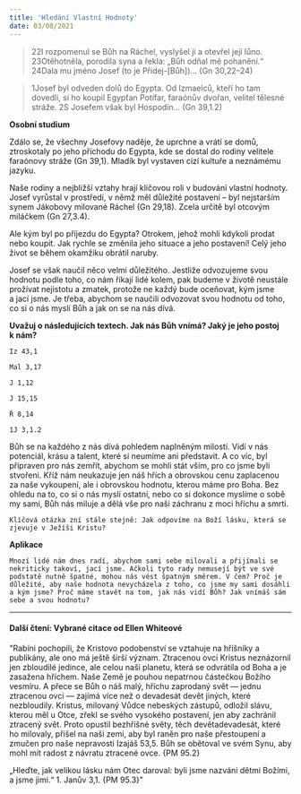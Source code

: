```yaml
---
title: 'Hledání Vlastní Hodnoty'
date: 03/08/2021
---
```


> <p></p>
> 22I rozpomenul se Bůh na Ráchel, vyslyšel ji a otevřel její lůno. 23Otěhotněla, porodila syna a řekla: „Bůh odňal mé pohanění.“ 24Dala mu jméno Josef (to je Přidej-[Bůh])... (Gn 30,22–24)

> <p></p>
> 1Josef byl odveden dolů do Egypta. Od Izmaelců, kteří ho tam dovedli, si ho koupil Egypťan Potífar, faraónův dvořan, velitel tělesné stráže. 2S Josefem však byl Hospodin... (Gn 39,1.2)

**Osobní studium**

Zdálo se, že všechny Josefovy naděje, že uprchne a vrátí se domů, ztroskotaly po jeho příchodu do Egypta, kde se dostal do rodiny velitele faraónovy stráže (Gn 39,1). Mladík byl vystaven cizí kultuře a neznámému jazyku.

Naše rodiny a nejbližší vztahy hrají klíčovou roli v budování vlastní hodnoty. Josef vyrůstal v prostředí, v němž měl důležité postavení – byl nejstarším synem Jákobovy milované Ráchel (Gn 29,18). Zcela určitě byl otcovým miláčkem (Gn 27,3.4).

Ale kým byl po příjezdu do Egypta? Otrokem, jehož mohli kdykoli prodat nebo koupit. Jak rychle se změnila jeho situace a jeho postavení! Celý jeho život se během okamžiku obrátil naruby.

Josef se však naučil něco velmi důležitého. Jestliže odvozujeme svou hodnotu podle toho, co nám říkají lidé kolem, pak budeme v životě neustále prožívat nejistotu a zmatek, protože ne každý bude oceňovat, kým jsme a jací jsme. Je třeba, abychom se naučili odvozovat svou hodnotu od toho, co si o nás myslí Bůh a jak on se na nás dívá.

**Uvažuj o následujících textech. Jak nás Bůh vnímá? Jaký je jeho postoj k nám?**

`Iz 43,1`

`Mal 3,17`

`J 1,12`

`J 15,15`

`Ř 8,14`

`1J 3,1.2`

Bůh se na každého z nás dívá pohledem naplněným milostí. Vidí v nás potenciál, krásu a talent, které si neumíme ani představit. A co víc, byl připraven pro nás zemřít, abychom se mohli stát vším, pro co jsme byli stvořeni. Kříž nám neukazuje jen náš hřích a obrovskou cenu zaplacenou za naše vykoupení, ale i obrovskou hodnotu, kterou máme pro Boha. Bez ohledu na to, co si o nás myslí ostatní, nebo co si dokonce myslíme o sobě my sami, Bůh nás miluje a dělá vše pro naši záchranu z moci hříchu a smrti.

`Klíčová otázka zní stále stejně: Jak odpovíme na Boží lásku, která se zjevuje v Ježíši Kristu?`

**Aplikace**

`Mnozí lidé nám dnes radí, abychom sami sebe milovali a přijímali se nekriticky takoví, jací jsme. Ačkoli tyto rady nemusejí být ve své podstatě nutně špatné, mohou nás vést špatným směrem. V čem? Proč je důležité, aby naše hodnota nevycházela z toho, co jsme my sami dosáhli a kým jsme? Proč máme stavět na tom, jak nás vidí Bůh? Jak vnímáš sám sebe a svou hodnotu?`

---

#### Další čtení: Vybrané citace od Ellen Whiteové

"Rabíni pochopili, že Kristovo podobenství se vztahuje na hříšníky a publikány, ale ono má ještě širší význam. Ztracenou ovcí Kristus neznázornil jen zbloudilé jedince, ale celou naši planetu, která se odvrátila od Boha a je zasažena hříchem. Naše Země je pouhou nepatrnou částečkou Božího vesmíru. A přece se Bůh o náš malý, hříchu zaprodaný svět — jednu ztracenou ovci — zajímá více než o devadesát devět jiných, které nezbloudily. Kristus, milovaný Vůdce nebeských zástupů, odložil slávu, kterou měl u Otce, zřekl se svého vysokého postavení, jen aby zachránil ztracený svět. Proto opustil bezhříšné světy, těch devětadevadesát, které ho milovaly, přišel na naši zemi, aby byl raněn pro naše přestoupení a zmučen pro naše nepravosti Izajáš 53,5. Bůh se obětoval ve svém Synu, aby mohl mít radost z návratu ztracené ovce. {PM 95.2}

„Hleďte, jak velikou lásku nám Otec daroval: byli jsme nazváni dětmi Božími, a jsme jimi.“ 1. Janův 3,1. {PM 95.3}"